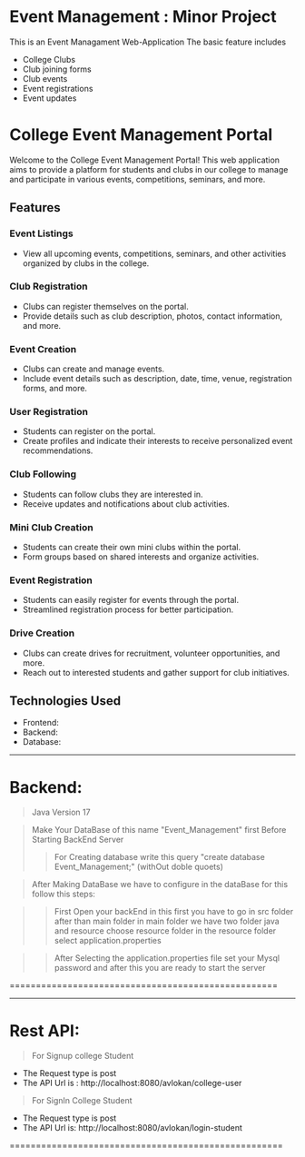 # Event Management : Minor Project
This is an Event Managament Web-Application
The basic feature includes
  - College Clubs
  - Club joining forms
  - Club events
  - Event registrations
  - Event updates

# College Event Management Portal

Welcome to the College Event Management Portal! This web application aims to provide a platform for students and clubs in our college to manage and participate in various events, competitions, seminars, and more.

## Features

### Event Listings
- View all upcoming events, competitions, seminars, and other activities organized by clubs in the college.

### Club Registration
- Clubs can register themselves on the portal.
- Provide details such as club description, photos, contact information, and more.

### Event Creation
- Clubs can create and manage events.
- Include event details such as description, date, time, venue, registration forms, and more.

### User Registration
- Students can register on the portal.
- Create profiles and indicate their interests to receive personalized event recommendations.

### Club Following
- Students can follow clubs they are interested in.
- Receive updates and notifications about club activities.

### Mini Club Creation
- Students can create their own mini clubs within the portal.
- Form groups based on shared interests and organize activities.

### Event Registration
- Students can easily register for events through the portal.
- Streamlined registration process for better participation.

### Drive Creation
- Clubs can create drives for recruitment, volunteer opportunities, and more.
- Reach out to interested students and gather support for club initiatives.

## Technologies Used
- Frontend: 
- Backend: 
- Database:



****************************************************
# Backend:

  > Java Version 17

  > Make Your DataBase of this name  "Event_Management" first Before Starting BackEnd   Server
  >> For Creating database write this query "create database Event_Management;" (withOut doble quoets)

  > After Making DataBase we have to configure in the dataBase for this follow this steps:

  >> First Open your backEnd in this first you have to go in  src folder after than main folder in main folder we have two folder java and resource choose resource folder in the resource folder select application.properties
  
  >> After Selecting the application.properties file set your Mysql password and after this you are ready to start the server

===================================================

****************************************************
# Rest API:

> For Signup college Student 
  - The Request type is post
  - The API Url is : http://localhost:8080/avlokan/college-user

> For SignIn College Student
  - The Request type is post
  - The API Url is: http://localhost:8080/avlokan/login-student


====================================================


